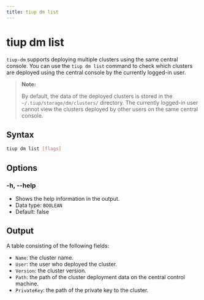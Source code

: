 ```yaml
---
title: tiup dm list
---
```


# tiup dm list

`tiup-dm` supports deploying multiple clusters using the same central console. You can use the `tiup dm list` command to check which clusters are deployed using the central console by the currently logged-in user.

> **Note:**
>
> By default, the data of the deployed clusters is stored in the `~/.tiup/storage/dm/clusters/` directory. The currently logged-in user cannot view the clusters deployed by other users on the same central console.

## Syntax

```sh
tiup dm list [flags]
```

## Options

### -h, --help

- Shows the help information in the output.
- Data type: `BOOLEAN`
- Default: false

## Output

A table consisting of the following fields:

- `Name`: the cluster name.
- `User`: the user who deployed the cluster.
- `Version`: the cluster version.
- `Path`: the path of the cluster deployment data on the central control machine.
- `PrivateKey`: the path of the private key to the cluster.
